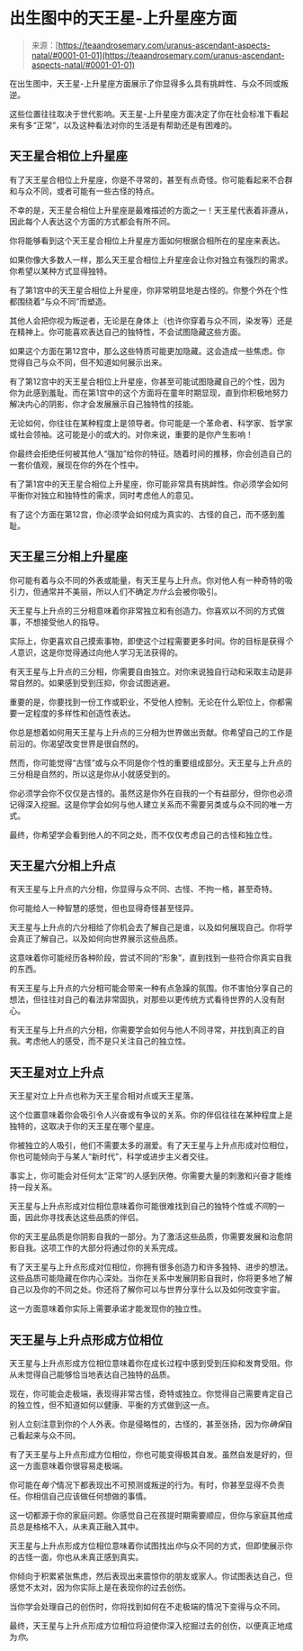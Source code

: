 <!--yml

类别：未分类

日期：2024年06月12日 18:22:25

-->

# 出生图中的天王星-上升星座方面

> 来源：[https://teaandrosemary.com/uranus-ascendant-aspects-natal/#0001-01-01](https://teaandrosemary.com/uranus-ascendant-aspects-natal/#0001-01-01)

在出生图中，天王星-上升星座方面展示了你显得多么具有挑衅性、与众不同或叛逆。

这些位置往往取决于世代影响。天王星-上升星座方面决定了你在社会标准下看起来有多“正常”，以及这种看法对你的生活是有帮助还是有困难的。

## 天王星合相位上升星座

有了天王星合相位上升星座，你是不寻常的，甚至有点奇怪。你可能看起来不合群和与众不同，或者可能有一些古怪的特点。

不幸的是，天王星合相位上升星座是最难描述的方面之一！天王星代表着非遵从，因此每个人表达这个方面的方式都会有所不同。

你将能够看到这个天王星合相位上升星座方面如何根据合相所在的星座来表达。

如果你像大多数人一样，那么天王星合相位上升星座会让你对独立有强烈的需求。你希望以某种方式显得独特。

有了第1宫中的天王星合相位上升星座，你非常明显地是古怪的。你整个外在个性都围绕着“与众不同”而塑造。

其他人会把你视为叛逆者，无论是在身体上（也许你穿着与众不同，染发等）还是在精神上。你可能喜欢表达自己的独特性，不会试图隐藏这些方面。

如果这个方面在第12宫中，那么这些特质可能更加隐藏。这会造成一些焦虑。你觉得自己与众不同，但不知道如何展示出来。

有了第12宫中的天王星合相位上升星座，你甚至可能试图隐藏自己的个性，因为你为此感到羞耻。而在第1宫中的这个方面将在童年时期显现，直到你积极地努力解决内心的阴影，你才会发展展示自己独特性的技能。

无论如何，你往往在某种程度上是领导者。你可能是一个革命者、科学家、哲学家或社会领袖。这可能是小的或大的。对你来说，重要的是你产生影响！

你最终会拒绝任何被其他人“强加”给你的特征。随着时间的推移，你会创造自己的一套价值观，展现在你的外在个性中。

有了第1宫中的天王星合相位上升星座，你可能非常具有挑衅性。你必须学会如何平衡你对独立和独特性的需求，同时考虑他人的意见。

有了这个方面在第12宫，你必须学会如何成为真实的、古怪的自己，而不感到羞耻。

## 天王星三分相上升星座

你可能有着与众不同的外表或能量，有天王星与上升点。你对他人有一种奇特的吸引力，但通常并不美丽，所以人们不确定*为什么*会被你吸引。

天王星与上升点的三分相意味着你非常独立和有创造力。你喜欢以不同的方式做事，不想接受他人的指导。

实际上，你更喜欢自己摸索事物，即使这个过程需要更多时间。你的目标是获得*个人*意识，这是你觉得通过向他人学习无法获得的。

有天王星与上升点的三分相，你需要自由独立。对你来说独自行动和采取主动是非常自然的。如果感到受到压抑，你会试图逃避。

重要的是，你要找到一份工作或职业，不受他人控制。无论在什么职位上，你都需要一定程度的多样性和创造性表达。

你总是想着如何用天王星与上升点的三分相为世界做出贡献。你希望自己的工作是前沿的。你渴望改变世界是很自然的。

然而，你可能觉得“古怪”或与众不同是你个性的重要组成部分。天王星与上升点的三分相是自然的，所以这是你从小就感受到的。

你必须学会你不仅仅是古怪的。虽然这是你外在自我的一个有益部分，但你也必须记得深入挖掘。这是你学会如何与他人建立关系而不需要另类或与众不同的唯一方式。

最终，你希望学会看到他人的不同之处，而不仅仅考虑自己的古怪和独立性。

## 天王星六分相上升点

有天王星与上升点的六分相，你显得与众不同、古怪、不拘一格，甚至奇特。

你可能给人一种智慧的感觉，但也显得奇怪甚至怪异。

天王星与上升点的六分相给了你机会去了解自己是谁，以及如何展现自己。你将学会真正了解自己，以及如何向世界展示这些品质。

这意味着你可能经历各种阶段，尝试不同的“形象”，直到找到一些符合你真实自我的东西。

有天王星与上升点的六分相可能会带来一种有点急躁的氛围。你不害怕分享自己的想法，但往往对自己的看法非常固执，对那些以更传统方式看待世界的人没有耐心。

有天王星与上升点的六分相，你需要学会如何与他人不同寻常，并找到真正的自我。考虑他人的感受，而不是只关注自己的独立性。

## 天王星对立上升点

天王星对立上升点也称为天王星合相对点或天王星落。

这个位置意味着你会吸引令人兴奋或有争议的关系。你的伴侣往往在某种程度上是独特的，这取决于你的天王星在哪个星座。

你被独立的人吸引，他们不需要太多的溺爱。有了天王星与上升点形成对位相位，你也可能倾向于与某人“新时代”，科学或进步主义者交往。

事实上，你可能会对任何太“正常”的人感到厌倦。你需要大量的刺激和兴奋才能维持一段关系。

天王星与上升点形成对位相位意味着你可能很难找到自己的独特个性或*不同*的一面，因此你寻找表达这些品质的伴侣。

你的天王星品质是你阴影自我的一部分。为了激活这些品质，你需要发展和治愈阴影自我。这项工作的大部分将通过你的关系完成。

有了天王星与上升点形成对位相位，你拥有很多创造力和许多独特、进步的想法。这些品质可能隐藏在你内心深处。当你在关系中发展阴影自我时，你将更多地了解自己以及你的不同之处。你还将了解你可以与世界分享什么以及如何改变宇宙。

这一方面意味着你实际上需要承诺才能发现你的独立性。

## 天王星与上升点形成方位相位

天王星与上升点形成方位相位意味着你在成长过程中感到受到压抑和发育受阻。你从未觉得自己能够恰当地表达自己独特的品质。

现在，你可能会走极端，表现得非常古怪，奇特或独立。你觉得自己需要肯定自己的独立性，但不知道如何以健康、平衡的方式做到这一点。

别人立刻注意到你的个人外表。你是侵略性的，古怪的，甚至张扬，因为你*确保*自己看起来与众不同。

有了天王星与上升点形成方位相位，你也可能变得极其自发。虽然自发是好的，但这一方面意味着你很容易走极端。

你可能在*每个*情况下都表现出不可预测或叛逆的行为。有时，你甚至显得不负责任。你相信自己应该做任何想做的事情。

这一切都源于你的家庭问题。你感觉自己在孩提时期需要顺应，但你与家庭其他成员总是格格不入，从未真正融入其中。

天王星与上升点形成方位相位意味着你试图找出*你*与众不同的方式，但即使展示你的古怪一面，你也从未真正感到真实。

你倾向于积累紧张焦虑，然后表现出来震惊你的朋友或家人。你试图表达自己，但感觉不太对，因为你实际上是在表现你的过去创伤。

当你学会处理自己的创伤时，你将找到如何在不走极端的情况下变得与众不同。

最终，天王星与上升点形成方位相位将迫使你深入挖掘过去的创伤，以便真正地成为*你*。
